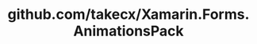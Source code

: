 ---
layout: post
title: github.com/takecx/Xamarin.Forms.AnimationsPack
categories: link
tags: [انگلیسی, برنامه‌نویسی]
---